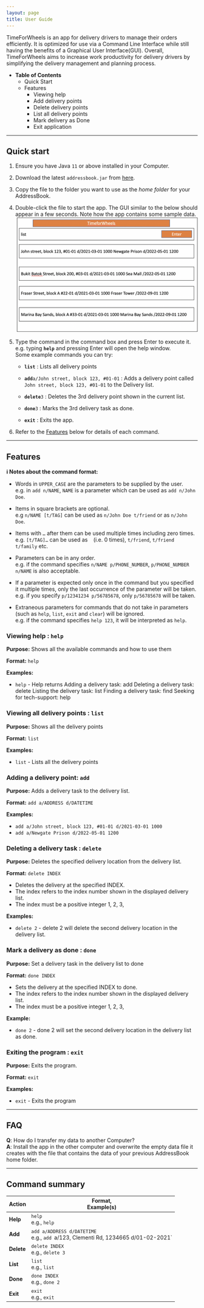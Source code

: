 ```yaml
---
layout: page
title: User Guide
---
```


TimeForWheels is an app for delivery drivers to manage their orders efficiently. It is optimized for use via a Command
Line Interface while still having the benefits of a Graphical User Interface(GUI). Overall, TimeForWheels aims to
increase work productivity for delivery drivers by simplifying the delivery management and planning process.

* **Table of Contents**
    * Quick Start
    * Features
        * Viewing help
        * Add delivery points
        * Delete delivery points
        * List all delivery points
        * Mark delivery as Done
        * Exit application

--------------------------------------------------------------------------------------------------------------------

## Quick start

1. Ensure you have Java `11` or above installed in your Computer.

1. Download the latest `addressbook.jar` from [here](https://github.com/se-edu/addressbook-level3/releases).

1. Copy the file to the folder you want to use as the _home folder_ for your AddressBook.

1. Double-click the file to start the app. The GUI similar to the below should appear in a few seconds. Note how the app
   contains some sample data.<br>
   ![Ui](images/Ui.png)

1. Type the command in the command box and press Enter to execute it. e.g. typing **`help`** and pressing Enter will
   open the help window.<br>
   Some example commands you can try:

    * **`list`** : Lists all delivery points

    * **`add`**`a/John street, block 123, #01-01` : Adds a delivery point called `John street, block 123, #01-01` to the
      Delivery list.

    * **`delete`**`3` : Deletes the 3rd delivery point shown in the current list.

    * **`done`**`3` : Marks the 3rd delivery task as done.

    * **`exit`** : Exits the app.

1. Refer to the [Features](#features) below for details of each command.

--------------------------------------------------------------------------------------------------------------------

## Features

<div markdown="block" class="alert alert-info">

**:information_source: Notes about the command format:**<br>

* Words in `UPPER_CASE` are the parameters to be supplied by the user.<br>
  e.g. in `add n/NAME`, `NAME` is a parameter which can be used as `add n/John Doe`.

* Items in square brackets are optional.<br>
  e.g `n/NAME [t/TAG]` can be used as `n/John Doe t/friend` or as `n/John Doe`.

* Items with `…`​ after them can be used multiple times including zero times.<br>
  e.g. `[t/TAG]…​` can be used as ` ` (i.e. 0 times), `t/friend`, `t/friend t/family` etc.

* Parameters can be in any order.<br>
  e.g. if the command specifies `n/NAME p/PHONE_NUMBER`, `p/PHONE_NUMBER n/NAME` is also acceptable.

* If a parameter is expected only once in the command but you specified it multiple times, only the last occurrence of
  the parameter will be taken.<br>
  e.g. if you specify `p/12341234 p/56785678`, only `p/56785678` will be taken.

* Extraneous parameters for commands that do not take in parameters (such as `help`, `list`, `exit` and `clear`) will be
  ignored.<br>
  e.g. if the command specifies `help 123`, it will be interpreted as `help`.

</div>

### Viewing help : `help`

**Purpose:** Shows all the available commands and how to use them

**Format:** `help`

**Examples:**

* `help` - Help returns Adding a delivery task: add Deleting a delivery task: delete Listing the delivery task: list
  Finding a delivery task: find Seeking for tech-support: help

### Viewing all delivery points : `list`

**Purpose:** Shows all the delivery points

**Format:** `list`

**Examples:**

* `list` - Lists all the delivery points

### Adding a delivery point: `add`

**Purpose:** Adds a delivery task to the delivery list.

**Format:** `add a/ADDRESS d/DATETIME`

**Examples:**

* `add a/John street, block 123, #01-01 d/2021-03-01 1000
  `
* `add a/Newgate Prison d/2022-05-01 1200
  `

### Deleting a delivery task : `delete`

**Purpose:** Deletes the specified delivery location from the delivery list.

**Format:** `delete INDEX`

* Deletes the delivery at the specified INDEX.
* The index refers to the index number shown in the displayed delivery list.
* The index must be a positive integer 1, 2, 3,

**Examples:**

* `delete 2` - delete 2 will delete the second delivery location in the delivery list.

### Mark a delivery as done : `done`

**Purpose:** Set a delivery task in the delivery list to done

**Format:** `done INDEX`

* Sets the delivery at the specified INDEX to done.
* The index refers to the index number shown in the displayed delivery list.
* The index must be a positive integer 1, 2, 3,

**Example:**

* `done 2` - done 2 will set the second delivery location in the delivery list as done.

### Exiting the program : `exit`

**Purpose:** Exits the program.

**Format:** `exit`

**Examples:**

* `exit` - Exits the program

--------------------------------------------------------------------------------------------------------------------

## FAQ

**Q**: How do I transfer my data to another Computer?<br>
**A**: Install the app in the other computer and overwrite the empty data file it creates with the file that contains
the data of your previous AddressBook home folder.

--------------------------------------------------------------------------------------------------------------------

## Command summary

Action | Format,<br> Example(s)
--------|------------------
**Help** | `help`<br> e.g., `help`
**Add** | `add a/ADDRESS d/DATETIME` <br> e.g., `add `a/123, Clementi Rd, 1234665 d/01-02-2021`
**Delete** | `delete INDEX`<br> e.g., `delete 3`
**List** | `list`<br> e.g., `list`
**Done** | `done INDEX`<br> e.g., `done 2`
**Exit** | `exit`<br> e.g., `exit`



